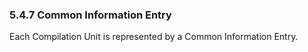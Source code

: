 ### 5.4.7 Common Information Entry

Each Compilation Unit is represented by a Common Information Entry.